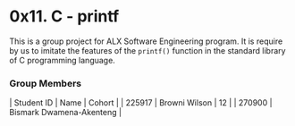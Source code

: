 # 0x11. C - printf
This is a group project for ALX Software Engineering program. It is require by us to imitate the features of the <code>printf()</code> function in the standard library of C programming language.

### Group Members
| Student ID | Name | Cohort |
| 225917 | Browni Wilson | 12 |
| 270900 | Bismark Dwamena-Akenteng |
